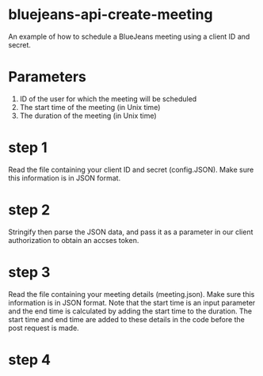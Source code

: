 # bluejeans-api-create-meeting
An example of how to schedule a BlueJeans meeting using a client ID and secret. 

# Parameters
1) ID of the user for which the meeting will be scheduled
2) The start time of the meeting (in Unix time)
3) The duration of the meeting (in Unix time)

# step 1
Read the file containing your client ID and secret (config.JSON). Make sure this information is in JSON format.

# step 2
Stringify then parse the JSON data, and pass it as a parameter in our client authorization to obtain an accses token. 

# step 3
Read the file containing your meeting details (meeting.json). Make sure this information is in JSON format. Note that the start time is an input parameter and the end time is calculated by adding the start time to the duration. The start time and end time are added to these details in the code before the post request is made. 

# step 4

